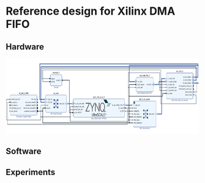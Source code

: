 # Reference design for Xilinx DMA FIFO

## Hardware

<img src="https://github.com/wincle626/ZCU106_DMA_REF_DESIGN/blob/main/figures/fifo_blockdiagram.png" alt="fifoblockdiagram"
	title="FIFO block diagram" width="720" height="200" />

## Software

## Experiments
